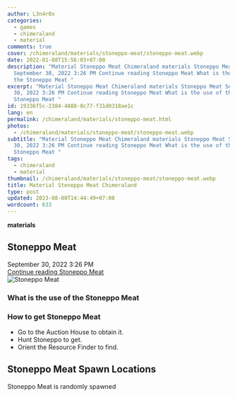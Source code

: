 ```yaml
---
author: L3n4r0x
categories:
  - games
  - chimeraland
  - material
comments: true
cover: /chimeraland/materials/stoneppo-meat/stoneppo-meat.webp
date: 2022-01-08T15:56:03+07:00
description: "Material Stoneppo Meat Chimeraland materials Stoneppo Meat
  September 30, 2022 3:26 PM Continue reading Stoneppo Meat What is the use of
  the Stoneppo Meat "
excerpt: "Material Stoneppo Meat Chimeraland materials Stoneppo Meat September
  30, 2022 3:26 PM Continue reading Stoneppo Meat What is the use of the
  Stoneppo Meat "
id: 19336f5c-2384-4888-8c77-f31d0318ae1c
lang: en
permalink: /chimeraland/materials/stoneppo-meat.html
photos:
  - /chimeraland/materials/stoneppo-meat/stoneppo-meat.webp
subtitle: "Material Stoneppo Meat Chimeraland materials Stoneppo Meat September
  30, 2022 3:26 PM Continue reading Stoneppo Meat What is the use of the
  Stoneppo Meat "
tags:
  - chimeraland
  - material
thumbnail: /chimeraland/materials/stoneppo-meat/stoneppo-meat.webp
title: Material Stoneppo Meat Chimeraland
type: post
updated: 2023-08-08T14:44:49+07:00
wordcount: 633
---
```


<link
  rel="stylesheet"
  href="https://rawcdn.githack.com/dimaslanjaka/Web-Manajemen/870a349/css/bootstrap-5-3-0-alpha3-wrapper.css"
/>
<section id="bootstrap-wrapper">
  <div data-bs-theme="dark">
    <div
      class="row g-0 border rounded overflow-hidden flex-md-row mb-4 shadow-sm position-relative bg-dark text-light"
    >
      <div class="col p-4 d-flex flex-column position-static">
        <strong class="d-inline-block mb-2 text-success">materials</strong>
        <h2 class="mb-0">Stoneppo Meat</h2>
        <div class="mb-1 text-muted">September 30, 2022 3:26 PM</div>
        <a
          href="/chimeraland/materials/stoneppo-meat.html"
          class="stretched-link d-none text-primary"
          >Continue reading Stoneppo Meat</a
        >
      </div>
      <div class="col-auto d-none d-md-block d-lg-block">
        <img
          src="https://www.webmanajemen.com/chimeraland/materials/stoneppo-meat/stoneppo-meat.webp"
          alt="Stoneppo Meat"
        />
      </div>
    </div>
    <div class="row">
      <div class="col-lg-6 col-12 mb-2">
        <div class="card">
          <div class="card-body">
            <h3 class="card-title">What is the use of the Stoneppo Meat</h3>
            <div class="card-text"><ul></ul></div>
          </div>
        </div>
      </div>
      <div class="col-lg-6 col-12 mb-2">
        <div class="card">
          <div class="card-body">
            <h3 class="card-title">How to get Stoneppo Meat</h3>
            <div class="card-text">
              <ul>
                <li>Go to the Auction House to obtain it.</li>
                <li>Hunt Stoneppo to get.</li>
                <li>Orient the Resource Finder to find.</li>
              </ul>
            </div>
          </div>
        </div>
      </div>
      <div class="col-12 mb-2">
        <h2>Stoneppo Meat Spawn Locations</h2>
        <p>Stoneppo Meat is randomly spawned</p>
      </div>
    </div>
  </div>
</section>